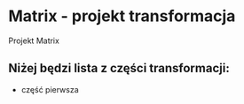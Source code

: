 # Matrix - projekt transformacja
Projekt Matrix
## Niżej będzi lista z części transformacji:
- część pierwsza

